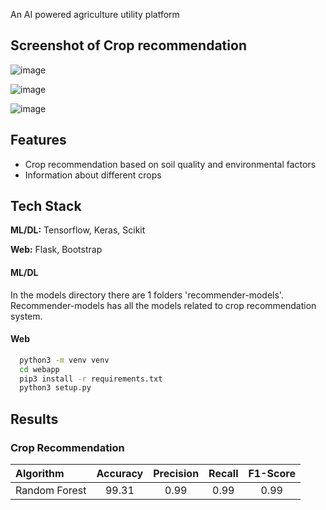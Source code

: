 An AI powered agriculture utility platform

## Screenshot of Crop recommendation 
![image](https://github.com/saklen077/Crop-Recommendation/assets/110762373/71df33a5-7c90-440f-8ad7-096aa7fa684d)

![image](https://github.com/saklen077/Crop-Recommendation/assets/110762373/48801df4-fb1f-44ac-8e9e-0399245a5db5)

![image](https://github.com/saklen077/Crop-Recommendation/assets/110762373/ff2ba5ab-7b11-467d-bf4b-d074ad16a0d9)

## Features
- Crop recommendation based on soil quality and environmental factors
- Information about different crops

## Tech Stack

**ML/DL:** Tensorflow, Keras, Scikit

**Web:** Flask, Bootstrap

#### ML/DL

In the models directory there are 1 folders 'recommender-models'. Recommender-models has all the models related to crop recommendation system.

#### Web

```bash
  python3 -m venv venv
  cd webapp
  pip3 install -r requirements.txt
  python3 setup.py
```
## Results

### Crop Recommendation

| Algorithm   | Accuracy | Precision|Recall|F1-Score|
| :---        |    :----:   | :---: | :---: | :---: |
|Random Forest|99.31|0.99|0.99|0.99|

